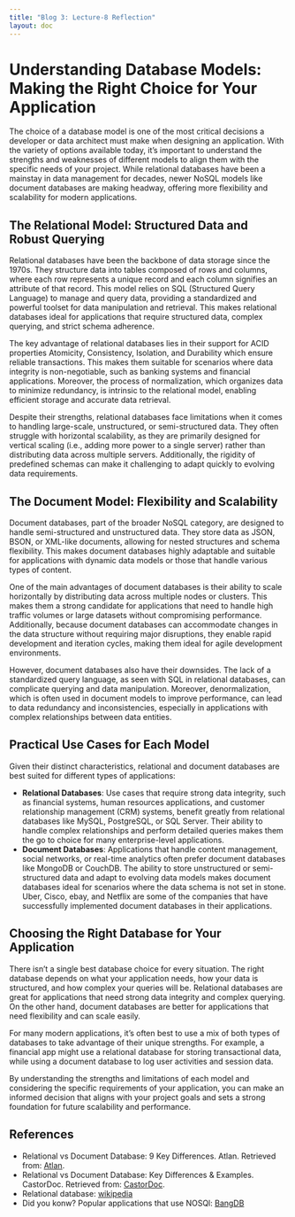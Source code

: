```yaml
---
title: "Blog 3: Lecture-8 Reflection"
layout: doc
---
```


# Understanding Database Models: Making the Right Choice for Your Application

The choice of a database model is one of the most critical decisions a developer or data architect must make when designing an application. With the variety of options available today, it’s important to understand the strengths and weaknesses of different models to align them with the specific needs of your project. While relational databases have been a mainstay in data management for decades, newer NoSQL models like document databases are making headway, offering more flexibility and scalability for modern applications.

## The Relational Model: Structured Data and Robust Querying

Relational databases have been the backbone of data storage since the 1970s. They structure data into tables composed of rows and columns, where each row represents a unique record and each column signifies an attribute of that record. This model relies on SQL (Structured Query Language) to manage and query data, providing a standardized and powerful toolset for data manipulation and retrieval. This makes relational databases ideal for applications that require structured data, complex querying, and strict schema adherence.

The key advantage of relational databases lies in their support for ACID properties Atomicity, Consistency, Isolation, and Durability which ensure reliable transactions. This makes them suitable for scenarios where data integrity is non-negotiable, such as banking systems and financial applications. Moreover, the process of normalization, which organizes data to minimize redundancy, is intrinsic to the relational model, enabling efficient storage and accurate data retrieval.

Despite their strengths, relational databases face limitations when it comes to handling large-scale, unstructured, or semi-structured data. They often struggle with horizontal scalability, as they are primarily designed for vertical scaling (i.e., adding more power to a single server) rather than distributing data across multiple servers. Additionally, the rigidity of predefined schemas can make it challenging to adapt quickly to evolving data requirements.

## The Document Model: Flexibility and Scalability

Document databases, part of the broader NoSQL category, are designed to handle semi-structured and unstructured data. They store data as JSON, BSON, or XML-like documents, allowing for nested structures and schema flexibility. This makes document databases highly adaptable and suitable for applications with dynamic data models or those that handle various types of content.

One of the main advantages of document databases is their ability to scale horizontally by distributing data across multiple nodes or clusters. This makes them a strong candidate for applications that need to handle high traffic volumes or large datasets without compromising performance. Additionally, because document databases can accommodate changes in the data structure without requiring major disruptions, they enable rapid development and iteration cycles, making them ideal for agile development environments.

However, document databases also have their downsides. The lack of a standardized query language, as seen with SQL in relational databases, can complicate querying and data manipulation. Moreover, denormalization, which is often used in document models to improve performance, can lead to data redundancy and inconsistencies, especially in applications with complex relationships between data entities.

## Practical Use Cases for Each Model

Given their distinct characteristics, relational and document databases are best suited for different types of applications:

- **Relational Databases**: Use cases that require strong data integrity, such as financial systems, human resources applications, and customer relationship management (CRM) systems, benefit greatly from relational databases like MySQL, PostgreSQL, or SQL Server. Their ability to handle complex relationships and perform detailed queries makes them the go to choice for many enterprise-level applications.
- **Document Databases**: Applications that handle content management, social networks, or real-time analytics often prefer document databases like MongoDB or CouchDB. The ability to store unstructured or semi-structured data and adapt to evolving data models makes document databases ideal for scenarios where the data schema is not set in stone. Uber, Cisco, ebay, and Netflix are some of the companies that have successfully implemented document databases in their applications.

## Choosing the Right Database for Your Application

There isn’t a single best database choice for every situation. The right database depends on what your application needs, how your data is structured, and how complex your queries will be. Relational databases are great for applications that need strong data integrity and complex querying. On the other hand, document databases are better for applications that need flexibility and can scale easily.

For many modern applications, it’s often best to use a mix of both types of databases to take advantage of their unique strengths. For example, a financial app might use a relational database for storing transactional data, while using a document database to log user activities and session data.

By understanding the strengths and limitations of each model and considering the specific requirements of your application, you can make an informed decision that aligns with your project goals and sets a strong foundation for future scalability and performance.

## References

- Relational vs Document Database: 9 Key Differences. Atlan. Retrieved from: [Atlan](https://atlan.com/relational-vs-document-database/).
- Relational vs Document Database: Key Differences & Examples. CastorDoc. Retrieved from: [CastorDoc](https://www.castordoc.com/data-strategy/relational-vs-document-database).
- Relational database: [wikipedia](https://en.wikipedia.org/wiki/Database_model)
- Did you konw? Popular applications that use NOSQl: [BangDB](https://bangdb.com/blog/applications-that-use-nosql)
